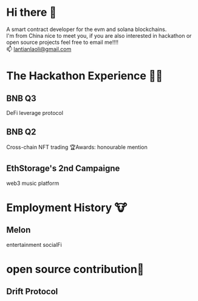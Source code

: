 # Hi there 👋
A smart contract developer for the evm and solana blockchains.   
I'm from China nice to meet you, if you are also interested in hackathon or open source projects feel free to email me!!!!  
📫 lantianlaoli@gmail.com  

# The Hackathon Experience 🧑‍💻

## BNB Q3  
DeFi leverage protocol  

## BNB Q2  
Cross-chain NFT trading  🏆Awards: honourable mention

## EthStorage's 2nd Campaigne  
web3 music platform  

# Employment History 🐮
## Melon 
entertainment socialFi   

# open source contribution🔮  
## Drift Protocol  



